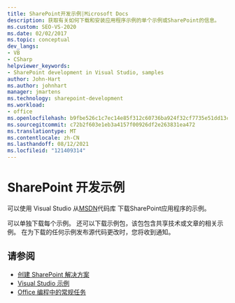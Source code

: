 ```yaml
---
title: SharePoint开发示例|Microsoft Docs
description: 获取有关如何下载和安装应用程序示例的单个示例或SharePoint的信息。
ms.custom: SEO-VS-2020
ms.date: 02/02/2017
ms.topic: conceptual
dev_langs:
- VB
- CSharp
helpviewer_keywords:
- SharePoint development in Visual Studio, samples
author: John-Hart
ms.author: johnhart
manager: jmartens
ms.technology: sharepoint-development
ms.workload:
- office
ms.openlocfilehash: b9fbe526c1c7ec14e85f312c60736ba924f32cf7735e51dd13ce979149d0689a
ms.sourcegitcommit: c72b2f603e1eb3a4157f00926df2e263831ea472
ms.translationtype: MT
ms.contentlocale: zh-CN
ms.lasthandoff: 08/12/2021
ms.locfileid: "121409314"
---
```

# <a name="sharepoint-development-samples"></a>SharePoint 开发示例
  可以使用 Visual Studio 从[MSDN](https://code.msdn.microsoft.com/)代码库 下载SharePoint应用程序的示例。

 可以单独下载每个示例。 还可以下载示例包，该包包含共享技术或文章的相关示例。 在为下载的任何示例发布源代码更改时，您将收到通知。

## <a name="see-also"></a>请参阅
- [创建 SharePoint 解决方案](../sharepoint/create-sharepoint-solutions.md)
- [Visual Studio 示例](https://code.msdn.microsoft.com/vstudio)
- [Office 编程中的常规任务](../vsto/common-tasks-in-office-programming.md)
